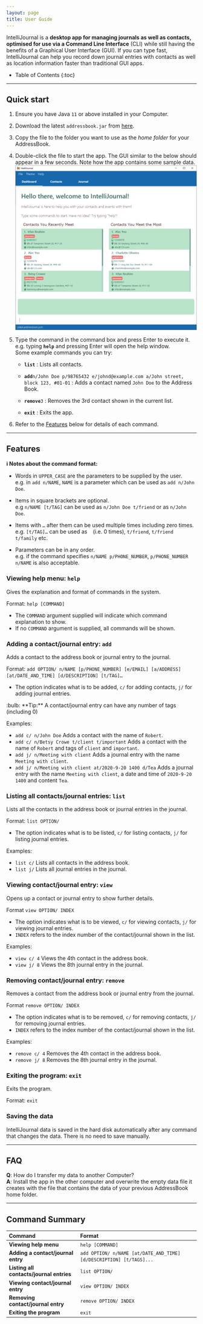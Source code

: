 ```yaml
---
layout: page
title: User Guide
---
```


IntelliJournal is a **desktop app for managing journals as well as contacts,
optimised for use via a Command Line Interface** (CLI) while still having the
benefits of a Graphical User Interface (GUI). If you can type fast, 
IntelliJournal can help you record down journal entries with contacts as well
as location information faster than traditional GUI apps.

* Table of Contents
{:toc}

--------------------------------------------------------------------------------------------------------------------

## Quick start

1. Ensure you have Java `11` or above installed in your Computer.

1. Download the latest `addressbook.jar` from [here](https://github.com/se-edu/addressbook-level3/releases).

1. Copy the file to the folder you want to use as the _home folder_ for your AddressBook.

1. Double-click the file to start the app. The GUI similar to the below should appear in a few seconds. Note how the app contains some sample data.<br>
   ![Ui](images/Ui.png)

1. Type the command in the command box and press Enter to execute it. e.g. typing **`help`** and pressing Enter will open the help window.<br>
   Some example commands you can try:

   * **`list`** : Lists all contacts.

   * **`add`**`n/John Doe p/98765432 e/johnd@example.com a/John street, block 123, #01-01` : Adds a contact named `John Doe` to the Address Book.

   * **`remove`**`3` : Removes the 3rd contact shown in the current list.

   * **`exit`** : Exits the app.

1. Refer to the [Features](#features) below for details of each command.

--------------------------------------------------------------------------------------------------------------------

## Features

<div markdown="block" class="alert alert-info">

**:information_source: Notes about the command format:**<br>

* Words in `UPPER_CASE` are the parameters to be supplied by the user.<br>
  e.g. in `add n/NAME`, `NAME` is a parameter which can be used as 
  `add n/John Doe`.

* Items in square brackets are optional.<br>
  e.g `n/NAME [t/TAG]` can be used as `n/John Doe t/friend` or as `n/John Doe`.

* Items with `…`​ after them can be used multiple times including zero 
  times.<br>
  e.g. `[t/TAG]…​` can be used as ` ` (i.e. 0 times), `t/friend`,
  `t/friend t/family` etc.

* Parameters can be in any order.<br>
  e.g. if the command specifies `n/NAME p/PHONE_NUMBER`, `p/PHONE_NUMBER n/NAME` is also acceptable.

</div>

### Viewing help menu: `help`

Gives the explanation and format of commands in the system.

Format: `help [COMMAND]`
* The `COMMAND` argument supplied will indicate which command explanation to 
show.
* If no `COMMAND` argument is supplied, all commands will be shown.

### Adding a contact/journal entry: `add`

Adds a contact to the address book or journal entry to the journal.

Format: `add OPTION/ n/NAME [p/PHONE_NUMBER] [e/EMAIL] [a/ADDRESS] [at/DATE_AND_TIME] [d/DESCRIPTION] [t/TAG]…​`
* The option indicates what is to be added, `c/` for adding contacts, `j/` for
adding journal entries.

<div markdown="span" class="alert alert-primary">:bulb: **Tip:**
A contact/journal entry can have any number of tags (including 0)
</div>

Examples:
* `add c/ n/John Doe` Adds a contact with the name of `Robert`.
* `add c/ n/Betsy Crowe t/client t/important` Adds a contact with the name of 
`Robert` and tags of `client` and `important`.
* `add j/ n/Meeting with client` Adds a journal entry with the name
`Meeting with client`.
* `add j/ n/Meeting with client at/2020-9-20 1400 d/Tea` Adds a journal 
entry with the name `Meeting with client`, a date and time of `2020-9-20 1400`
and content `Tea`.

### Listing all contacts/journal entries: `list`

Lists all the contacts in the address book or journal entries in the journal.

Format: `list OPTION/`
* The option indicates what is to be listed, `c/` for listing contacts, `j/` for
listing journal entries.

Examples:
* `list c/` Lists all contacts in the address book.
* `list j/` Lists all journal entries in the journal.

### Viewing contact/journal entry: `view`
Opens up a contact or journal entry to show further details.

Format `view OPTION/ INDEX`
* The option indicates what is to be viewed, `c/` for viewing contacts, `j/` for
viewing journal entries.
* `INDEX` refers to the index number of the contact/journal shown in the list.

Examples:
* `view c/ 4` Views the 4th contact in the address book.
* `view j/ 8` Views the 8th journal entry in the journal.

### Removing contact/journal entry: `remove`

Removes a contact from the address book or journal entry from the journal.

Format `remove OPTION/ INDEX`
* The option indicates what is to be removed, `c/` for removing contacts, `j/`
for removing journal entries.
* `INDEX` refers to the index number of the contact/journal shown in the list.

Examples:
* `remove c/ 4` Removes the 4th contact in the address book.
* `remove j/ 8` Removes the 8th journal entry in the journal.

### Exiting the program: `exit`

Exits the program.

Format: `exit`

### Saving the data

IntelliJournal data is saved in the hard disk automatically after any command 
that changes the data. There is no need to save manually.

--------------------------------------------------------------------------------------------------------------------

## FAQ

**Q**: How do I transfer my data to another Computer?<br>
**A**: Install the app in the other computer and overwrite the empty data file it creates with the file that contains the data of your previous AddressBook home folder.

--------------------------------------------------------------------------------------------------------------------

## Command Summary

| Command                                  | Format                                                             |
| :---                                     | :---                                                               |
| **Viewing help menu**                    | `help [COMMAND]`                                                   |
| **Adding a contact/journal entry**       | `add OPTION/ n/NAME [at/DATE_AND_TIME] [d/DESCRIPTION] [t/TAGS]...` |
| **Listing all contacts/journal entries** | `list OPTION/`                                                     |
| **Viewing contact/journal entry**        | `view OPTION/ INDEX`                                               |
| **Removing contact/journal entry**       | `remove OPTION/ INDEX`                                             |
| **Exiting the program**                  | `exit`                                                             |
